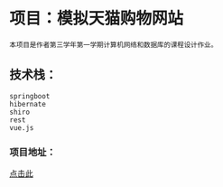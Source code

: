 # 项目：模拟天猫购物网站
    本项目是作者第三学年第一学期计算机网络和数据库的课程设计作业。
## 技术栈：
    springboot
    hibernate
    shiro
    rest
    vue.js
### 项目地址：
[点击此](https://github.com/czd15977/Tmall-like)